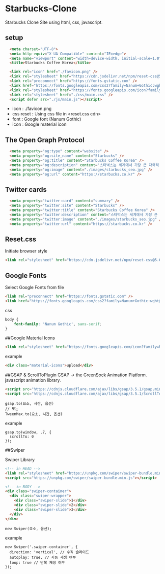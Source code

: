 # Starbucks-Clone

Starbucks Clone Site using html, css, javascript. 

## setup
```html
  <meta charset="UTF-8">
  <meta http-equiv="X-UA-Compatible" content="IE=edge">
  <meta name="viewport" content="width=device-width, initial-scale=1.0">
  <title>Starbucks Coffee Korea</title>

  <link rel="icon" href="./favicon.png" />
  <link rel="stylesheet" href="https://cdn.jsdelivr.net/npm/reset-css@5.0.1/reset.min.css" />
  <link rel="preconnect" href="https://fonts.gstatic.com" />
  <link href="https://fonts.googleapis.com/css2?family=Nanum+Gothic:wght@400;700&display=swap" rel="stylesheet" />
  <link rel="stylesheet" href="https://fonts.googleapis.com/icon?family=Material+Icons" />
  <link rel="stylesheet" href="./css/main.css" />
  <script defer src="./js/main.js"></script>
```

* icon : ./favicon.png
* css reset : Using css file in <reset.css cdn>
* font : Google font (Nanum Gothic)
* icon : Google material icon

## The Open Graph Protocol
```html
  <meta property="og:type" content="website" />
  <meta property="og:site_name" content="Starbucks" />
  <meta property="og:title" content="Starbucks Coffee Korea" />
  <meta property="og:description" content="스타벅스는 세계에서 가장 큰 다국적 커피 전문점으로, 64개국에서 총 23,187개의 매점을 운영하고 있습니다." />
  <meta property="og:image" content="./images/starbucks_seo.jpg" />
  <meta property="og:url" content="https://starbucks.co.kr" />
```

## Twitter cards
```html
  <meta property="twitter:card" content="summary" />
  <meta property="twitter:site" content="Starbucks" />
  <meta property="twitter:title" content="Starbucks Coffee Korea" />
  <meta property="twitter:description" content="스타벅스는 세계에서 가장 큰 다국적 커피 전문점으로, 64개국에서 총 23,187개의 매점을 운영하고 있습니다." />
  <meta property="twitter:image" content="./images/starbucks_seo.jpg" />
  <meta property="twitter:url" content="https://starbucks.co.kr" />
```
## Reset.css
Initiate browser style

```html
<link rel="stylesheet" href="https://cdn.jsdelivr.net/npm/reset-css@5.0.1/reset.min.css" />
```

## Google Fonts
Select Google Fonts from file
```html
<link rel="preconnect" href="https://fonts.gstatic.com" />
<link href="https://fonts.googleapis.com/css2?family=Nanum+Gothic:wght@400;700&display=swap" rel="stylesheet" />
```

css
```css
body {
    font-family: 'Nanum Gothic', sans-serif;
}
```

##Google Material Icons

```html
<link rel="stylesheet" href="https://fonts.googleapis.com/icon?family=Material+Icons" />
```
example
```html
<div class="material-icons">upload</div>
```

##GSAP & ScrollToPlugin 
GSAP -> the GreenSock Animation Platform. javascript animation library.
```html
<script src="https://cdnjs.cloudflare.com/ajax/libs/gsap/3.5.1/gsap.min.js" integrity="sha512-IQLehpLoVS4fNzl7IfH8Iowfm5+RiMGtHykgZJl9AWMgqx0AmJ6cRWcB+GaGVtIsnC4voMfm8f2vwtY+6oPjpQ==" crossorigin="anonymous"></script>
<script src="https://cdnjs.cloudflare.com/ajax/libs/gsap/3.5.1/ScrollToPlugin.min.js" integrity="sha512-nTHzMQK7lwWt8nL4KF6DhwLHluv6dVq/hNnj2PBN0xMl2KaMm1PM02csx57mmToPAodHmPsipoERRNn4pG7f+Q==" crossorigin="anonymous"></script>
```

```
gsap.to(요소, 시간, 옵션)
// 또는
TweenMax.to(요소, 시간, 옵션)
```

example
```
gsap.to(window, .7, {
  scrollTo: 0
});
```

##Swiper

Swiper Library

```html
<!-- in HEAD -->
<link rel="stylesheet" href="https://unpkg.com/swiper/swiper-bundle.min.css" />
<script src="https://unpkg.com/swiper/swiper-bundle.min.js"></script>

<!-- in BODY -->
<div class="swiper-container">
  <div class="swiper-wrapper">
    <div class="swiper-slide">1</div>
    <div class="swiper-slide">2</div>
    <div class="swiper-slide">3</div>
  </div>
</div>
```

```
new Swiper(요소, 옵션);
```

example
```
new Swiper('.swiper-container', {
  direction: 'vertical', // 수직 슬라이드
  autoplay: true, // 자동 재생 여부
  loop: true // 반복 재생 여부
});
```




